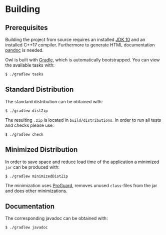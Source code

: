 # Building

## Prerequisites

Building the project from source requires an installed [JDK 10](http://jdk.java.net/10/) and an installed C++17 compiler. Furthermore to generate HTML documentation [pandoc](https://pandoc.org/) is needed.

Owl is built with [Gradle](http://gradle.org/), which is automatically bootstrapped. You can view the available tasks with:

```
$ ./gradlew tasks
```

## Standard Distribution

The standard distribution can be obtained with:

```
$ ./gradlew distZip
```

The resulting `.zip` is located in `build/distributions`. In order to run all tests and checks please use:

```
$ ./gradlew check
```

## Minimized Distribution

In order to save space and reduce load time of the application a minimized `jar` can be produced with:

```
$ ./gradlew minimizedDistZip
```

The minimization uses [ProGuard](https://www.guardsquare.com/en/products/proguard), removes unused `class`-files from the jar and does other minimizations.

## Documentation

The corresponding javadoc can be obtained with:

```
$ ./gradlew javadoc
```